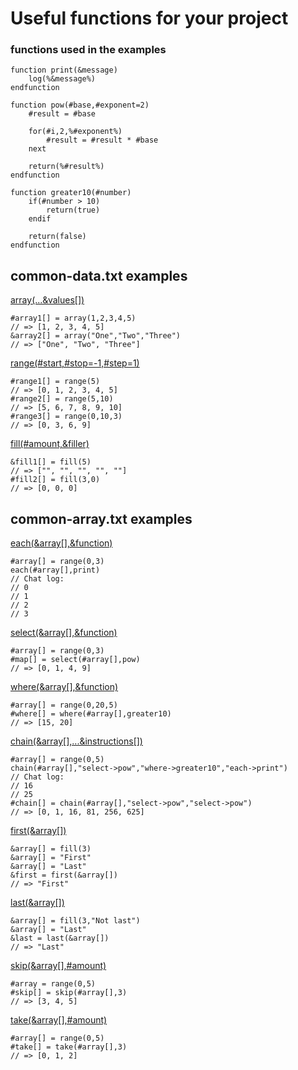 # Useful functions for your project

### functions used in the examples

```
function print(&message)
	log(%&message%)
endfunction
```

```
function pow(#base,#exponent=2)
	#result = #base
	
	for(#i,2,%#exponent%)
		#result = #result * #base
	next
	
	return(%#result%)
endfunction
```

```
function greater10(#number)
	if(#number > 10)
		return(true)
	endif
	
	return(false)
endfunction
```

## common-data.txt examples

[array(...&values[])](common-data.txt#L1)
```
#array1[] = array(1,2,3,4,5)
// => [1, 2, 3, 4, 5]
&array2[] = array("One","Two","Three")
// => ["One", "Two", "Three"]
```

[range(#start,#stop=-1,#step=1)](common-data.txt#L6)
```
#range1[] = range(5)
// => [0, 1, 2, 3, 4, 5]
#range2[] = range(5,10)
// => [5, 6, 7, 8, 9, 10]
#range3[] = range(0,10,3)
// => [0, 3, 6, 9]
```

[fill(#amount,&filler)](common-data.txt#L21)
```
&fill1[] = fill(5)
// => ["", "", "", "", ""]
#fill2[] = fill(3,0)
// => [0, 0, 0]
```

## common-array.txt examples

[each(&array[],&function)](common-array.txt#L1)
```
#array[] = range(0,3)
each(#array[],print)
// Chat log:
// 0
// 1
// 2
// 3
```

[select(&array[],&function)](common-array.txt#L8)
```
#array[] = range(0,3)
#map[] = select(#array[],pow)
// => [0, 1, 4, 9]
```

[where(&array[],&function)](common-array.txt#L17)
```
#array[] = range(0,20,5)
#where[] = where(#array[],greater10)
// => [15, 20]
```

[chain(&array[],...&instructions[])](common-array.txt#L29)
```
#array[] = range(0,5)
chain(#array[],"select->pow","where->greater10","each->print")
// Chat log:
// 16
// 25
#chain[] = chain(#array[],"select->pow","select->pow")
// => [0, 1, 16, 81, 256, 625]
```

[first(&array[])](common-array.txt#L41)
```
&array[] = fill(3)
&array[] = "First"
&array[] = "Last"
&first = first(&array[])
// => "First"
```

[last(&array[])](common-array.txt#L50)
```
&array[] = fill(3,"Not last")
&array[] = "Last"
&last = last(&array[])
// => "Last"
```

[skip(&array[],#amount)](common-array.txt#L57)
```
#array = range(0,5)
#skip[] = skip(#array[],3)
// => [3, 4, 5]
```

[take(&array[],#amount)](common-array.txt#L68)
```
#array[] = range(0,5)
#take[] = take(#array[],3)
// => [0, 1, 2]
```